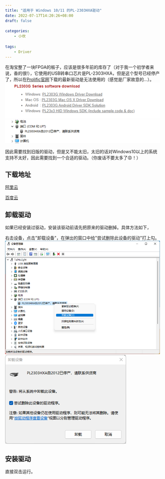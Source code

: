 ```yaml
---
title: "适用于 Windows 10/11 的PL-2303HXA驱动"
date: 2022-07-17T14:20:26+08:00
draft: false

categories:
    - 小坎

tags:
    - Driver
---
```


在淘宝整了一块FPGA的板子，应该是很多年前的库存了（对于我一个初学者来说，香的很!），它使用的USB转串口芯片是PL-2303HXA，但是这个型号已经停产了，所以在[Prolific官网](https://www.prolific.com.tw/US/ShowProduct.aspx?pcid=41&showlevel=0017-0037-0041)下载的最新驱动是无法使用的（感觉是厂家故意的...）。
![驱动](pic/PL2303G.png)
![停产](pic/discontinued.png)

因此需要找到旧版的驱动，但是又不能太旧，太旧的话对Windows10以上的系统支持不太好，因此需要找到一个合适的驱动。（你废话不要太多了😡！）

## 下载地址

[阿里云](https://www.aliyundrive.com/s/biGJbmC8TTR)

[百度云](https://pan.baidu.com/s/1P5yYXq0QW7O_bsdhL9Ljiw?pwd=gec0)

## 卸载驱动

如果已经安装过驱动，安装该驱动前请先把原来的驱动删掉。具体方法如下，

右击设备，点击"卸载设备"，在弹出的窗口中给"尝试删除此设备的驱动"打上勾。
![卸载设备](pic/remove.png)
![卸载驱动](pic/uninstall.png)

## 安装驱动

直接双击运行。
